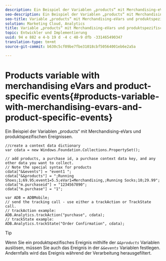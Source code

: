 ```yaml
---
description: Ein Beispiel der Variablen „products“ mit Merchandising-eVars und produktspezifischen Ereignissen.
seo-description: Ein Beispiel der Variablen „products“ mit Merchandising-eVars und produktspezifischen Ereignissen.
seo-title: Variable „products“ mit Merchandising-eVars und produktspezifischen Ereignissen
solution: Marketing Cloud, Analytics
title: Variable „products“ mit Merchandising-eVars und produktspezifischen Ereignissen
topic: Entwickler und Implementierung
uuid: 94 e 882 e 4-b 19 d -4 c 48-9 dfb -331465490347
translation-type: tm+mt
source-git-commit: b630c5cf09be7fbe31018cbf50564001eb6e2a5a

---
```



# Products variable with merchandising eVars and product-specific events{#products-variable-with-merchandising-evars-and-product-specific-events}

Ein Beispiel der Variablen „products“ mit Merchandising-eVars und produktspezifischen Ereignissen.

```
//create a context data dictionary 
var cdata = new Windows.Foundation.Collections.PropertySet(); 
  
// add products, a purchase id, a purchase context data key, and any other data you want to collect. 
// Note the special syntax for products 
cdata["&&events"] = "event1 "; 
cdata["&&products"] = ";Running Shoes;1;69.95;event1=5.5;eVar1=Merchandising,;Running Socks;10;29.99"; 
cdata["m.purchaseid"] = "1234567890"; 
cdata["m.purchase"] = "1"; 
  
var ADB = ADBMobile; 
// send the tracking call - use either a trackAction or TrackState call. 
// trackAction example: 
ADB.Analytics.trackAction("purchase", cdata); 
// trackState example: 
ADB.Analytics.trackState("Order Confirmation", cdata);
```

>[!TIP]
>
>Wenn Sie ein produktspezifisches Ereignis mithilfe der *`&&products`* Variablen auslösen, müssen Sie auch das Ereignis in der *`&&events`* Variablen festlegen. Andernfalls wird das Ereignis während der Verarbeitung herausgefiltert.


